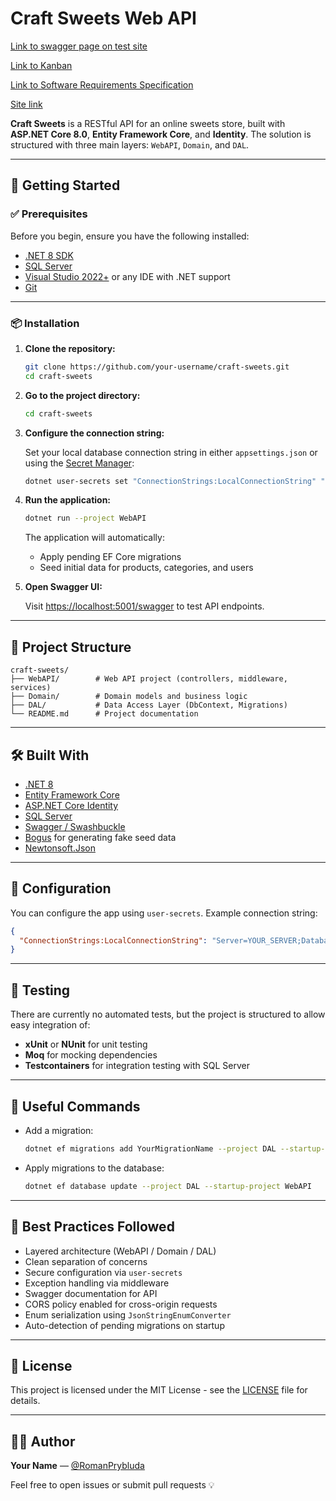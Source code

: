 # Craft Sweets Web API

[Link to swagger page on test site](http://craft-sweets.runasp.net/swagger/index.html)

[Link to Kanban](https://github.com/users/gentlenestle/projects/1)

[Link to Software Requirements Specification](https://docs.google.com/document/d/1hcFULwdvsAFvCo67wSuyIMmszhERiu9VX_tDqdbu9A0/edit?tab=t.0#heading=h.37fyoutx2o50)

[Site link](https://online-store-git-api-products-review-doboshdiana404s-projects.vercel.app)

**Craft Sweets** is a RESTful API for an online sweets store, built with **ASP.NET Core 8.0**, **Entity Framework Core**, and **Identity**. The solution is structured with three main layers: `WebAPI`, `Domain`, and `DAL`.

---

## 🚀 Getting Started

### ✅ Prerequisites

Before you begin, ensure you have the following installed:

- [.NET 8 SDK](https://dotnet.microsoft.com/download/dotnet/8.0)
- [SQL Server](https://www.microsoft.com/en-us/sql-server/sql-server-downloads)
- [Visual Studio 2022+](https://visualstudio.microsoft.com/) or any IDE with .NET support
- [Git](https://git-scm.com/)

---

### 📦 Installation

1. **Clone the repository:**

   ```bash
   git clone https://github.com/your-username/craft-sweets.git
   cd craft-sweets
   ```

2. **Go to the project directory:**

   ```bash   
   cd craft-sweets
   ```

3. **Configure the connection string:**

   Set your local database connection string in either `appsettings.json` or using the [Secret Manager](https://learn.microsoft.com/en-us/aspnet/core/security/app-secrets):

   ```bash
   dotnet user-secrets set "ConnectionStrings:LocalConnectionString" "Server=YOUR_SERVER_NAME;Database=CraftSweetDB;Trusted_Connection=True;Encrypt=False;"
   ```

4. **Run the application:**

   ```bash
   dotnet run --project WebAPI
   ```

   The application will automatically:
   - Apply pending EF Core migrations
   - Seed initial data for products, categories, and users

5. **Open Swagger UI:**

   Visit [https://localhost:5001/swagger](https://localhost:5001/swagger) to test API endpoints.

---

## 🧱 Project Structure

```
craft-sweets/
├── WebAPI/        # Web API project (controllers, middleware, services)
├── Domain/        # Domain models and business logic
├── DAL/           # Data Access Layer (DbContext, Migrations)
└── README.md      # Project documentation
```

---

## 🛠️ Built With

- [.NET 8](https://dotnet.microsoft.com/)
- [Entity Framework Core](https://docs.microsoft.com/ef/core/)
- [ASP.NET Core Identity](https://learn.microsoft.com/aspnet/core/security/authentication/identity)
- [SQL Server](https://www.microsoft.com/en-us/sql-server/)
- [Swagger / Swashbuckle](https://github.com/domaindrivendev/Swashbuckle.AspNetCore)
- [Bogus](https://github.com/bchavez/Bogus) for generating fake seed data
- [Newtonsoft.Json](https://www.newtonsoft.com/json)

---

## 🔧 Configuration

You can configure the app using `user-secrets`. Example connection string:

```json
{
  "ConnectionStrings:LocalConnectionString": "Server=YOUR_SERVER;Database=CraftSweetDB;Trusted_Connection=True;Encrypt=False;"
}
```

---

## 🧪 Testing

There are currently no automated tests, but the project is structured to allow easy integration of:

- **xUnit** or **NUnit** for unit testing
- **Moq** for mocking dependencies
- **Testcontainers** for integration testing with SQL Server

---

## 📌 Useful Commands

- Add a migration:

  ```bash
  dotnet ef migrations add YourMigrationName --project DAL --startup-project WebAPI
  ```

- Apply migrations to the database:

  ```bash
  dotnet ef database update --project DAL --startup-project WebAPI
  ```

---

## 📖 Best Practices Followed

- Layered architecture (WebAPI / Domain / DAL)
- Clean separation of concerns
- Secure configuration via `user-secrets`
- Exception handling via middleware
- Swagger documentation for API
- CORS policy enabled for cross-origin requests
- Enum serialization using `JsonStringEnumConverter`
- Auto-detection of pending migrations on startup

---

## 📄 License

This project is licensed under the MIT License - see the [LICENSE](LICENSE) file for details.

---

## 🙋‍♂️ Author

**Your Name** — [@RomanPrybluda](https://github.com/RomanPrybluda)

Feel free to open issues or submit pull requests 💡

